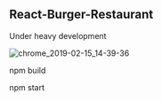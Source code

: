 ## React-Burger-Restaurant
Under heavy development

![chrome_2019-02-15_14-39-36](https://user-images.githubusercontent.com/20374208/52857341-908e9c80-312f-11e9-83c3-5e0b280f0b23.png)

npm build

npm start
